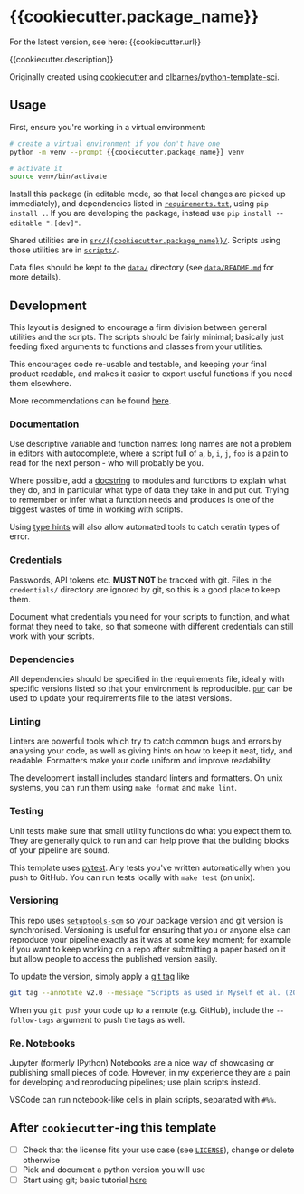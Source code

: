 # {{cookiecutter.package_name}}

For the latest version, see here: {{cookiecutter.url}}

{{cookiecutter.description}}

Originally created using
[cookiecutter](https://github.com/cookiecutter/cookiecutter) and
[clbarnes/python-template-sci](https://github.com/clbarnes/python-template-sci).

## Usage

First, ensure you're working in a virtual environment:

```sh
# create a virtual environment if you don't have one
python -m venv --prompt {{cookiecutter.package_name}} venv

# activate it
source venv/bin/activate
```

Install this package (in editable mode, so that local changes are picked up immediately),
and dependencies listed in [`requirements.txt`](./requirements.txt),
using `pip install .`.
If you are developing the package, instead use `pip install --editable ".[dev]"`.

Shared utilities are in [`src/{{cookiecutter.package_name}}/`](./src/{{cookiecutter.package_name}}).
Scripts using those utilities are in [`scripts/`](./scripts).

Data files should be kept to the [`data/`](./data) directory
(see [`data/README.md`](./data/README.md) for more details).

## Development

This layout is designed to encourage a firm division between general utilities and the scripts.
The scripts should be fairly minimal;
basically just feeding fixed arguments to functions and classes from your utilities.

This encourages code re-usable and testable, and keeping your final product readable,
and makes it easier to export useful functions if you need them elsewhere.

More recommendations can be found [here](https://gitlab.com/cardonazlaticlabs/data-policy/-/blob/master/GUIDELINES.md).

### Documentation

Use descriptive variable and function names: long names are not a problem in editors with autocomplete,
where a script full of `a`, `b`, `i`, `j`, `foo` is a pain to read for the next person - who will probably be you.

Where possible, add a [docstring](https://realpython.com/defining-your-own-python-function/#docstrings)
to modules and functions to explain what they do,
and in particular what type of data they take in and put out.
Trying to remember or infer what a function needs and produces is one of the biggest wastes of time in working with scripts.

Using [type hints](https://realpython.com/lessons/type-hinting/) will also allow automated tools to catch ceratin types of error.

### Credentials

Passwords, API tokens etc. **MUST NOT** be tracked with git.
Files in the `credentials/` directory are ignored by git, so this is a good place to keep them.

Document what credentials you need for your scripts to function, and what format they need to take,
so that someone with different credentials can still work with your scripts.

### Dependencies

All dependencies should be specified in the requirements file,
ideally with specific versions listed so that your environment is reproducible.
[`pur`](https://pypi.org/project/pur/) can be used to update your requirements file to the latest versions.

### Linting

Linters are powerful tools which try to catch common bugs and errors by analysing your code,
as well as giving hints on how to keep it neat, tidy, and readable.
Formatters make your code uniform and improve readability.

The development install includes standard linters and formatters.
On unix systems, you can run them using `make format` and `make lint`.

### Testing

Unit tests make sure that small utility functions do what you expect them to.
They are generally quick to run and can help prove that the building blocks of your pipeline are sound.

This template uses [pytest](https://docs.pytest.org/).
Any tests you've written automatically when you push to GitHub.
You can run tests locally with `make test` (on unix).

### Versioning

This repo uses [`setuptools-scm`](https://pypi.org/project/setuptools-scm/) so your package version and git version is synchronised.
Versioning is useful for ensuring that you or anyone else can reproduce your pipeline exactly as it was at some key moment;
for example if you want to keep working on a repo after submitting a paper based on it but allow people to access the published version easily.

To update the version, simply apply a [git tag](https://git-scm.com/book/en/v2/Git-Basics-Tagging) like

```sh
git tag --annotate v2.0 --message "Scripts as used in Myself et al. (2023)"
```

When you `git push` your code up to a remote (e.g. GitHub), include the `--follow-tags` argument to push the tags as well.

### Re. Notebooks

Jupyter (formerly IPython) Notebooks are a nice way of showcasing or publishing small pieces of code.
However, in my experience they are a pain for developing and reproducing pipelines; use plain scripts instead.

VSCode can run notebook-like cells in plain scripts, separated with `#%%`.

## After `cookiecutter`-ing this template

- [ ] Check that the license fits your use case (see [`LICENSE`](./LICENSE)), change or delete otherwise
- [ ] Pick and document a python version you will use
- [ ] Start using git; basic tutorial [here](https://clbarnes.github.io/version-control-tutorial/)
